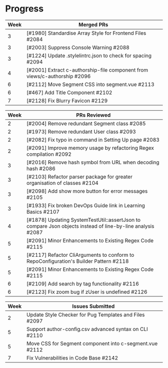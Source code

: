 # Progress

| Week | Merged PRs |
| --- | --- |
| 3 | [#1980] Standardise Array Style for Frontend Files #2084  |
| 3 | [#2003] Suppress Console Warning #2088 |
| 3 | [#1224] Update .stylelintrc.json to check for spacing #2094  |
| 4 | [#2001] Extract c-authorship-file component from views/c-authorship #2096 |
| 6 | [#2112] Move Segment CSS into segment.vue #2113  |
| 6 | [#467] Add Title Component #2102   |
| 7 | [#2128] Fix Blurry Favicon #2129  |

| Week | PRs Reviewed |
| --- | --- |
| 2 | [#2004] Remove redundant Segment class #2085   |
| 2 | [#1973] Remove redundant User class #2093       |
| 2 | [#2082] Fix typo in command in Setting Up page #2083  |
| 2 | [#2091] Improve memory usage by refactoring Regex compilation #2092      |
| 3 | [#2016] Remove hash symbol from URL when decoding hash #2086    |
| 3 | [#2103] Refactor parser package for greater organisation of classes #2104       |
| 3 | [#2098] Add show more button for error messages #2105       |
| 3 | [#1933] Fix broken DevOps Guide link in Learning Basics #2107        |
| 4 | [#1878] Updating SystemTestUtil::assertJson to compare Json objects instead of line-by-line analysis #2087     |
| 5 | [#2091] Minor Enhancements to Existing Regex Code #2115        |
| 5 | [#2117] Refactor CliArguments to conform to RepoConfiguration's Builder Pattern #2118         |
| 5 | [#2091] Minor Enhancements to Existing Regex Code #2115         |
| 6 | [#2109] Add search by tag functionality #2116          |
| 6 | [#2123] Fix zoom bug if zUser is undefined #2126        |

| Week | Issues Submitted |
| --- | --- |
| 2 | Update Style Checker for Pug Templates and Files #2097  |
| 5 | Support author-config.csv advanced syntax on CLI #2110  |
| 5 | Move CSS for Segment component into c-segment.vue #2112 |
| 7 | Fix Vulnerabilities in Code Base #2142 |

